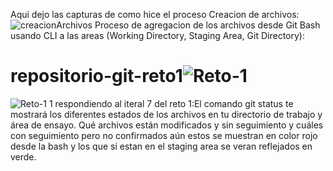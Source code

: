 Aqui dejo las capturas de como hice el proceso
Creacion de archivos:
![creacionArchivos](https://user-images.githubusercontent.com/65551197/194444232-93329c35-1a64-449b-a919-970487cadebf.jpg)
Proceso de agregacion de los archivos desde Git Bash usando CLI a las areas (Working Directory, Staging Area, Git Directory):
# repositorio-git-reto1![Reto-1](https://user-images.githubusercontent.com/65551197/194444003-e9ec811f-c329-4722-b6a6-f1e8008599ce.jpg)
![Reto-1 1](https://user-images.githubusercontent.com/65551197/194444023-53017c01-d159-4289-b446-455c15138b84.jpg)
respondiendo al iteral 7 del reto 1:El comando git status te mostrará los diferentes estados de los archivos en tu directorio de trabajo y área de ensayo.
Qué archivos están modificados y sin seguimiento y cuáles con seguimiento pero no confirmados aún estos se muestran en color rojo desde la bash y los que
si estan en el staging area se veran reflejados en verde.

